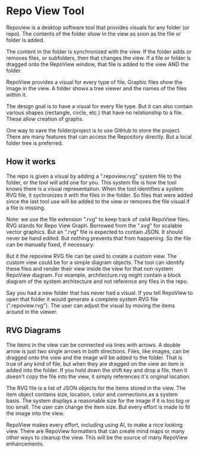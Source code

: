 # Repo View Tool

Repoview is a desktop software tool that provides visuals for any folder (or repo).
The contents of the folder show in the view as soon as the file or folder is added.

The content in the folder is synchronized with the view.
If the folder adds or removes files, or subfolders, then that changes the view.
If a file or folder is dragged onto the RepoView window, that file is added to the view AND the folder.

RepoView provides a visual for every type of file. Graphic files show the image in the view.
A folder shows a tree viewer and the names of the files within it.

The design goal is to  have a visual for every file type.  But it can also contain various shapes
(rectangle, circle, etc.) that have no relationship to a file.  These allow creation of graphs.

One way to save the folder/project is to use GitHub to store the project.
There are many features that can access the Repository directly.  But a local folder tree is
preferred.

## How it works

The repo is given a visual by adding a ".repoview.rvg" system file to the folder, or the tool will add
one for you.  This system file is how the tool knows there is a visual representation.  When the
tool identifies a system RVG file, it sychronizes it with the files in the folder.  So files
that were added since the last tool use will be added to the view or removes the file visual if a file
is missing.  

Note: we use the file extension ".rvg" to keep track of valid RepoView files. RVG stands for Repo
View Graph.  Borrowed from the ".svg" for scalable vector graphics.  But an ".rvg" file is expected
to contain JSON.  It should never be hand edited.  But nothing prevents that from happening.
So the file can be manually fixed, if necessary.

But it the repoview RVG file can be used to create a custom view.  The custom view could be for
a simple diagram objects.  The tool can identify these files and render their view
inside the view for that non-system RepoView diagram.  For example, architecture.rvg might contain
a block diagram of the system architecture and not reference any files in the repo.

Say you had a new folder that has never had a visual.  If you tell RepoView to open that folder
it would generate a complete system RVG file (".repoview.rvg").  The user can adjust the visual
by moving the items around in the viewer.  

## RVG Diagrams

The items in the view can be connected via lines with arrows.  A double arrow is just two single
arrows in both directions.  Files, like images, can be dragged onto the view and the image will be
added to the folder.  That is true of any kind of file, but when they are dragged on the view an
item is added into the folder.  If you hold down the shift key and drop a file, then it doesn't
copy the file into the view, it simply references it's original location.  

The RVG file is a list of JSON objects for the items stored in the view.  The item object contains
size, location, color and connections as a system basis.  The system displays a reasonable size for
the image if it is too big or too small.  The user can change the item size.  But every effort is
made to fit the image into the view.  

RepoView makes every effort, including using AI, to make a nice looking view.  There are RepoView
formatters that can create mind maps or many other ways to cleanup the view.  This will be the
source of many RepoView enhancements.

